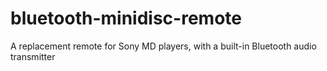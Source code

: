 # bluetooth-minidisc-remote
A replacement remote for Sony MD players, with a built-in Bluetooth audio transmitter
